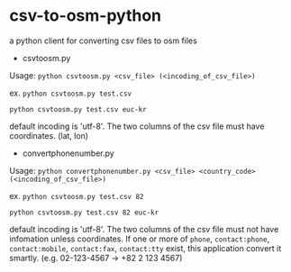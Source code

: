 # csv-to-osm-python
a python client for converting csv files to osm files

* csvtoosm.py

Usage: `python csvtoosm.py <csv_file> (<incoding_of_csv_file>)`

ex. `python csvtoosm.py test.csv`

`python csvtoosm.py test.csv euc-kr`

default incoding is 'utf-8'. The two columns of the csv file must have coordinates. (lat, lon)

* convertphonenumber.py

Usage: `python convertphonenumber.py <csv_file> <country_code> (<incoding_of_csv_file>)`

ex. `python csvtoosm.py test.csv 82`

`python csvtoosm.py test.csv 82 euc-kr`

default incoding is 'utf-8'. The two columns of the csv file must not have infomation unless coordinates.
If one or more of `phone`, `contact:phone`, `contact:mobile`, `contact:fax`, `contact:tty` exist, this application convert it smartly. (e.g. 02-123-4567 → +82 2 123 4567)
